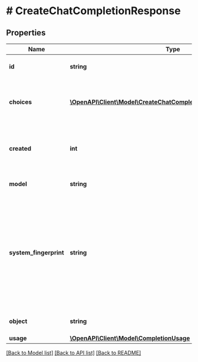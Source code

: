 # # CreateChatCompletionResponse

## Properties

Name | Type | Description | Notes
------------ | ------------- | ------------- | -------------
**id** | **string** | A unique identifier for the chat completion. |
**choices** | [**\OpenAPI\Client\Model\CreateChatCompletionResponseChoicesInner[]**](CreateChatCompletionResponseChoicesInner.md) | A list of chat completion choices. Can be more than one if &#x60;n&#x60; is greater than 1. |
**created** | **int** | The Unix timestamp (in seconds) of when the chat completion was created. |
**model** | **string** | The model used for the chat completion. |
**system_fingerprint** | **string** | This fingerprint represents the backend configuration that the model runs with.  Can be used in conjunction with the &#x60;seed&#x60; request parameter to understand when backend changes have been made that might impact determinism. | [optional]
**object** | **string** | The object type, which is always &#x60;chat.completion&#x60;. |
**usage** | [**\OpenAPI\Client\Model\CompletionUsage**](CompletionUsage.md) |  | [optional]

[[Back to Model list]](../../README.md#models) [[Back to API list]](../../README.md#endpoints) [[Back to README]](../../README.md)
